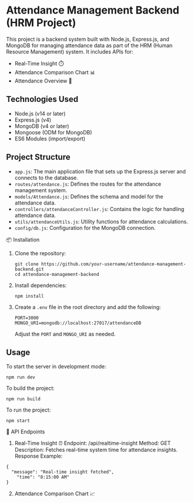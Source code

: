 # Attendance Management Backend (HRM Project)

This project is a backend system built with Node.js, Express.js, and MongoDB for managing attendance data as part of the HRM (Human Resource Management) system. It includes APIs for:

- Real-Time Insight ⏱️
- Attendance Comparison Chart 📊
- Attendance Overview 👥

## Technologies Used

- Node.js (v14 or later)
- Express.js (v4)
- MongoDB (v4 or later)
- Mongoose (ODM for MongoDB)
- ES6 Modules (import/export)

## Project Structure

- `app.js`: The main application file that sets up the Express.js server and connects to the database.
- `routes/attendance.js`: Defines the routes for the attendance management system.
- `models/Attendance.js`: Defines the schema and model for the attendance data.
- `controllers/attendanceController.js`: Contains the logic for handling attendance data.
- `utils/attendanceUtils.js`: Utility functions for attendance calculations.
- `config/db.js`: Configuration for the MongoDB connection.

📦 Installation

1. Clone the repository:
   ```
   git clone https://github.com/your-username/attendance-management-backend.git
   cd attendance-management-backend
   ```
2. Install dependencies:
   ```
   npm install
   ```
3. Create a `.env` file in the root directory and add the following:
   ```
   PORT=3000
   MONGO_URI=mongodb://localhost:27017/attendanceDB
   ```
   Adjust the `PORT` and `MONGO_URI` as needed.

## Usage

To start the server in development mode:
```
npm run dev
``` 

To build the project:
```
npm run build
```

To run the project:
```
npm start
```

📝 API Endpoints
1. Real-Time Insight ⏰
Endpoint: /api/realtime-insight
Method: GET
Description: Fetches real-time system time for attendance insights.
Response Example:
```
{
  "message": "Real-time insight fetched",
    "time": "8:15:00 AM"
}
```

2. Attendance Comparison Chart 📈

